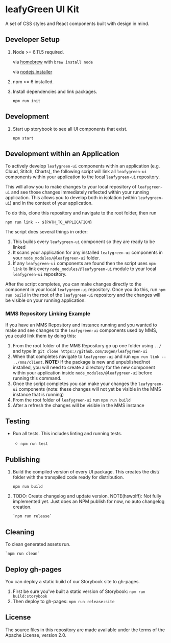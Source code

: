 # leafyGreen UI Kit

A set of CSS styles and React components built with design in mind.

## Developer Setup

1. Node >= 6.11.5 required.

   via [homebrew](https://brew.sh/) with `brew install node`

   via [nodejs installer](https://nodejs.org/en/)

2. npm >= 6 installed.

3. Install dependencies and link packages.

   `npm run init`

## Development

1. Start up storybook to see all UI components that exist.

   `npm start`

## Development within an Application

To actively develop `leafygreen-ui` components within an application (e.g. Cloud, Stitch, Charts), the following script will link all `leafygreen-ui` components within your application to the local `leafygreen-ui` repository.

This will allow you to make changes to your local repository of `leafygreen-ui` and see those changes immediately reflected within your running application. This allows you to develop both in isolation (within `leafygreen-ui`) and in the context of your application.

To do this, clone this repository and navigate to the root folder, then run

`npm run link -- ${PATH_TO_APPLICATION}`

The script does several things in order:

1. This builds every `leafygreen-ui` component so they are ready to be linked
2. It scans your application for any installed `leafygreen-ui` components in your `node_modules/@leafygreen-ui` folder.
3. If any `leafygreen-ui` components are found then the script uses `npm link` to link every `node_modules/@leafygreen-ui` module to your local `leafygreen-ui` repository.

After the script completes, you can make changes directly to the component in your local `leafygreen-ui` repository. Once you do this, run `npm run build` in the root of the `leafygreen-ui` repository and the changes will be visible on your running application.

### MMS Repository Linking Example

If you have an MMS Repository and instance running and you wanted to make and see changes to the `leafygreen-ui` components used by MMS, you could link them by doing this:

1. From the root folder of the MMS Repository go up one folder using `../` and type in `git clone https://github.com/10gen/leafygreen-ui`
2. When that completes navigate to `leafygreen-ui` and run `npm run link -- ../mms/client`.
   **NOTE:** If the package is new and unpublished/not installed, you will need to create a directory for the new component within your application inside `node_modules/@leafygreen-ui` before running this command.
3. Once the script completes you can make your changes the `leafygreen-ui` components (note: these changes will not yet be visible in the MMS instance that is running)
4. From the root folder of `leafygreen-ui` run `npm run build`
5. After a refresh the changes will be visible in the MMS instance

## Testing

- Run all tests. This includes linting and running tests.

  - `npm run test`

## Publishing

1.  Build the compiled version of every UI package. This creates the dist/ folder with the transpiled code ready for distribution.

    `npm run build`

2.  TODO: Create changelog and update version.
    NOTE(hswolff): Not fully implemented yet. Just does an NPM publish for now, no auto changelog creation.

        `npm run release`

## Cleaning

To clean generated assets run.

    `npm run clean`

## Deploy gh-pages

You can deploy a static build of our Storybook site to gh-pages.

1. First be sure you've built a static version of Storybook: `npm run build:storybook`
2. Then deploy to gh-pages: `npm run release:site`

## License

The source files in this repository are made available under the terms of the Apache License, version 2.0.
